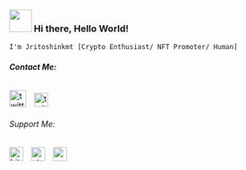 ### <img align="" heigh="30" width="40" src="https://gateway.pinata.cloud/ipfs/QmTvnjgRYJo3ardbuk6uX9mEvTaExHvDnAcXeghW8bW7oi"> Hi there, Hello World!
`I'm Jritoshinkmt [Crypto Enthusiast/ NFT Promoter/ Human]`

###### _**Contact Me:**_
[<img src='https://www.freepnglogos.com/uploads/twitter-logo-png/twitter-logo-vector-png-clipart-1.png' alt='twitter' height='30'>](https://twitter.com/jritoshinkmt)  [<img src='https://cdn-icons-png.flaticon.com/512/2111/2111644.png' alt='twitter' height='25'>](https://twitter.com/jritoshinkmt)

###### Support Me:
[<img src='https://cryptologos.cc/logos/bitcoin-btc-logo.png?v=023' alt='bitcoin' height='25'>](https://gateway.pinata.cloud/ipfs/QmYYEaWY4R1bEAKhq6E6foTez9LPf2GcQWmokqYXWJ2BpP)  [<img src='https://cryptologos.cc/logos/ethereum-eth-logo.png?v=023' alt='ethereum' height='25'>](https://gateway.pinata.cloud/ipfs/QmYYEaWY4R1bEAKhq6E6foTez9LPf2GcQWmokqYXWJ2BpP)  [<img src='https://cryptologos.cc/logos/tether-usdt-logo.png?v=023' alt='usdt' height='25'>](https://gateway.pinata.cloud/ipfs/QmYYEaWY4R1bEAKhq6E6foTez9LPf2GcQWmokqYXWJ2BpP)
